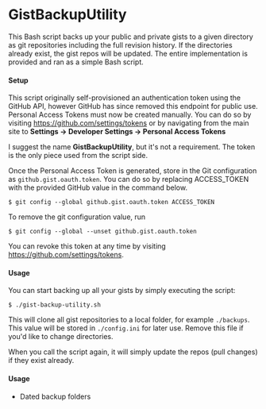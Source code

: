 # GistBackupUtility

This Bash script backs up your public and private gists to a given directory as git repositories 
including the full revision history.  If the directories already exist, the gist repos will be 
updated.  The entire implementation is provided and ran as a simple Bash script.


#### Setup

This script originally self-provisioned an authentication token using the GitHub API, however
GitHub has since removed this endpoint for public use.  Personal Access Tokens must now be created
manually.  You can do so by visiting <https://github.com/settings/tokens> or by navigating from the main
site to **Settings -> Developer Settings -> Personal Access Tokens**

I suggest the name **GistBackupUtility**, but it's not a requirement.  The token is the only piece used
from the script side.

Once the Personal Access Token is generated,  store in the Git configuration as `github.gist.oauth.token`.
You can do so by replacing ACCESS_TOKEN with the provided GitHub value in the command below.

    $ git config --global github.gist.oauth.token ACCESS_TOKEN

To remove the git configuration value, run

    $ git config --global --unset github.gist.oauth.token

You can revoke this token at any time by visiting <https://github.com/settings/tokens>.


#### Usage

You can start backing up all your gists by simply executing the script:

    $ ./gist-backup-utility.sh

This will clone all gist repositories to a local folder, for example `./backups`.  This value will be
stored in `./config.ini` for later use.  Remove this file if you'd like to change directories.

When you call the script again, it will simply update the repos (pull changes) if they exist already.


#### Usage

* Dated backup folders
